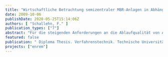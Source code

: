 ```yaml
---
title: "Wirtschaftliche Betrachtung semizentraler MBR-Anlagen in Abhängigkeit von den Reinigungszielen."
date: 2009-10-06
publishDate: 2020-05-25T15:14:06Z
authors: [ "Schallehn, F." ]
publication_types: ["7"]
abstract: "Für die steigenden Anforderungen an die Ablaufqualität von Abwasserreinigungsanlagen sind Membranbelebungsanlagen (MBR-Anlagen) durch ihre hohen Reinigungsleistungen bezüglich den Nährstoffen wie Phosphor und Stickstoff sowie die Zurückhaltung von Bakterien eine geeignete Lösung. Ziel dieser Untersuchung war es, auf der Grundlage zweier in Berlin mit kommunalem Abwasser betriebenen MBR-Anlagen die Kosten semizentraler MBRAnlagen in Abhängigkeit von ihrer Größe und ihrer Reinigungsleistung zu vergleichen. Es handelt sich bei diesen Anlagen um eine Demonstrationsanlage für 130 EW und eine Pilotanlage für 50 EW, wobei sich die Technisierungsgrade und Reinigungsziele der beiden Anlagen stark unterscheiden. Ein Upscaling machte den Vergleich zwischen MBR-Anlagen mit Größen von 50 bis 5.000 EW möglich. Die Investitionskosten wurden anhand der einzelnen Anlagenteile aufgegliedert und für größere Anlagen mit Hilfe der Kapazitätsmethode abgeschätzt. In die Betrachtung der Betriebskosten gingen Personal-, Schlammentsorgungs-, Energie- und Chemikalienkosten sowie die Kosten für Wartung und Instandhaltung und die Abwasserabgabe ein. Aus den ermittelten Investitions- und Betriebskosten wurden mit einer dynamischen Kostenvergleichsrechnung die durchschnittlichen Jahreskosten berechnet. Um die Reinigungsleistung zu bewerten, wurde eine Einteilung in Reinigungsklassen mit unterschiedlichen Eliminationsraten für den chemischen Sauerstoffbedarf, Stickstoff und Phosphor vorgenommen, in die die MBR-Anlagen eingeordnet wurden. Die Untersuchung ergab, dass die vergleichsweise hohen spezifischen Kosten der betriebenen Anlagen mit zunehmender Anlagengröße stark abfallen. Sie sinken bei einer Anlagengröße von 1.000 EW auf ca. 2 €/m³. Die Erreichung einer hohen Ablaufgüte kann durch unterschiedliche Technologien erzielt werden. Es ist dafür bei den untersuchten MBR-Anlagen ein hoher Chemikalienaufwand oder ein hoher Energieaufwand nötig."
featured: false
publication: " Diploma Thesis. Verfahrenstechnik. Technische Universität Berlin"
projects: ["enrem"]
---
```


